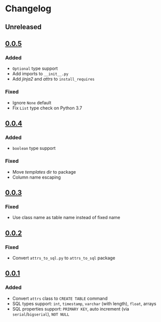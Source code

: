 # Changelog

## Unreleased 

## [0.0.5](https://github.com/potykion/attrs_to_sql/tree/0.0.5)

### Added

- `Optional` type support
- Add imports to `__init__.py`
- Add _jinja2_ and _attrs_ to `install_requires`

### Fixed 

- Ignore `None` default
- Fix `List` type check on Python 3.7

## [0.0.4](https://github.com/potykion/attrs_to_sql/tree/0.0.4)

### Added

- `boolean` type support

### Fixed

- Move _templates_ dir to package
- Column name escaping

## [0.0.3](https://github.com/potykion/attrs_to_sql/tree/0.0.3)

### Fixed 

- Use class name as table name instead of fixed name

## [0.0.2](https://github.com/potykion/attrs_to_sql/tree/0.0.2)

### Fixed

- Convert `attrs_to_sql.py` to `attrs_to_sql` package

## [0.0.1](https://github.com/potykion/attrs_to_sql/tree/0.0.1)

### Added

- Convert `attrs` class to `CREATE TABLE` command
- SQL types support: `int`, `timestamp`, `varchar` (with length), `float`, arrays 
- SQL properties support: `PRIMARY KEY`, auto increment (via `serial`/`bigserial`), `NOT NULL`